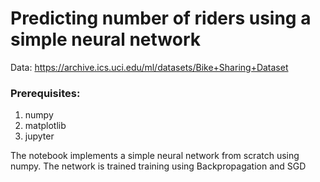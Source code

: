 # Predicting number of riders using a simple neural network 
Data: https://archive.ics.uci.edu/ml/datasets/Bike+Sharing+Dataset

### Prerequisites: 
1. numpy
2. matplotlib 
3. jupyter 

The notebook implements a simple neural network from scratch using numpy. The network is trained training using Backpropagation and SGD
